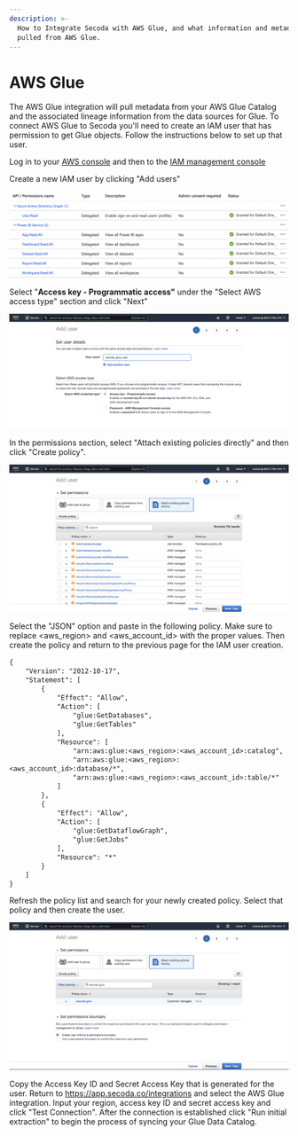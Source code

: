 ```yaml
---
description: >-
  How to Integrate Secoda with AWS Glue, and what information and metadata is
  pulled from AWS Glue.
---
```


# AWS Glue

The AWS Glue integration will pull metadata from your AWS Glue Catalog and the associated lineage information from the data sources for Glue. To connect AWS Glue to Secoda you'll need to create an IAM user that has permission to get Glue objects. Follow the instructions below to set up that user.

Log in to your [AWS console](https://us-east-1.console.aws.amazon.com/console/home?region=us-east-1) and then to the [IAM management console](https://us-east-1.console.aws.amazon.com/iamv2/home?region=us-east-1#/home)

Create a new IAM user by clicking "Add users"

![](<../.gitbook/assets/image (3).png>)

Select "**Access key - Programmatic access"** under the "Select AWS access type" section and click "Next"

![](<../.gitbook/assets/image (6).png>)

In the permissions section, select "Attach existing policies directly" and then click "Create policy".

![](<../.gitbook/assets/image (8).png>)

Select the "JSON" option and paste in the following policy. Make sure to replace \<aws\_region> and \<aws\_account\_id> with the proper values. Then create the policy and return to the previous page for the IAM user creation.

```
{
    "Version": "2012-10-17",
    "Statement": [
        {
            "Effect": "Allow",
            "Action": [
                "glue:GetDatabases",
                "glue:GetTables"
            ],
            "Resource": [
                "arn:aws:glue:<aws_region>:<aws_account_id>:catalog",
                "arn:aws:glue:<aws_region>:<aws_account_id>:database/*",
                "arn:aws:glue:<aws_region>:<aws_account_id>:table/*"
            ]
        },
        {
            "Effect": "Allow",
            "Action": [
                "glue:GetDataflowGraph",
                "glue:GetJobs"
            ],
            "Resource": "*"
        }
    ]
}
```

Refresh the policy list and search for your newly created policy. Select that policy and then create the user.&#x20;

![](<../.gitbook/assets/image (1).png>)

Copy the Access Key ID and Secret Access Key that is generated for the user. Return to https://app.secoda.co/integrations and select the AWS Glue integration. Input your region, access key ID and secret access key and click "Test Connection". After the connection is established click "Run initial extraction" to begin the process of syncing your Glue Data Catalog.&#x20;

